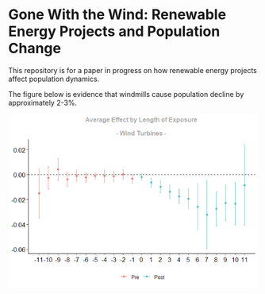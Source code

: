 # Gone With the Wind: Renewable Energy Projects and Population Change

This repository is for a paper in progress on how renewable energy projects affect population dynamics.

The figure below is evidence that windmills cause population decline by approximately 2-3%.

![](images/wind_all.png)
